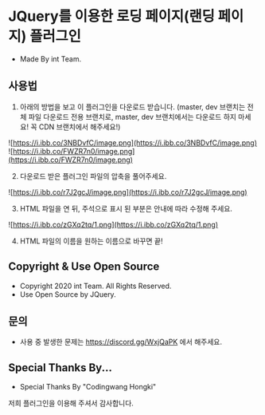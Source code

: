 # JQuery를 이용한 로딩 페이지(랜딩 페이지) 플러그인
+ Made By int Team.

## 사용법
1. 아래의 방법을 보고 이 플러그인을 다운로드 받습니다. (master, dev 브랜치는 전체 파일 다운로드 전용 브랜치로, master, dev 브랜치에서는 다운로드 하지 마세요! 꼭 CDN 브랜치에서 해주세요!)

![https://i.ibb.co/3NBDvfC/image.png](https://i.ibb.co/3NBDvfC/image.png)
![https://i.ibb.co/FWZR7n0/image.png](https://i.ibb.co/FWZR7n0/image.png)

2. 다운로드 받은 플러그인 파일의 압축을 풀어주세요.

![https://i.ibb.co/r7J2gcJ/image.png](https://i.ibb.co/r7J2gcJ/image.png)

3. HTML 파일을 연 뒤, 주석으로 표시 된 부분은 안내에 따라 수정해 주세요.

![https://i.ibb.co/zGXq2tq/1.png](https://i.ibb.co/zGXq2tq/1.png)

4. HTML 파일의 이름을 원하는 이름으로 바꾸면 끝!

## Copyright & Use Open Source
+ Copyright 2020 int Team. All Rights Reserved.
+ Use Open Source by JQuery.

## 문의
+ 사용 중 발생한 문제는 https://discord.gg/WxjQaPK 에서 해주세요.

## Special Thanks By...
+ Special Thanks By "Codingwang Hongki"

저희 플러그인을 이용해 주셔서 감사합니다.
